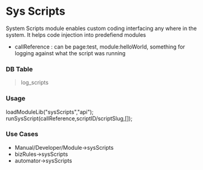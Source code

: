 # Sys Scripts

System Scripts module enables custom coding interfacing any where in the system. It helps code injection into predefiend modules

* callReference : can be page:test, module:helloWorld, something for logging against what the script was running

### DB Table
> log_scripts


### Usage
loadModuleLib("sysScripts","api");
runSysScript(callReference,scriptID/scriptSlug,[]);


### Use Cases
+ Manual/Developer/Module->sysScripts
+ bizRules->sysScripts
+ automator->sysScripts